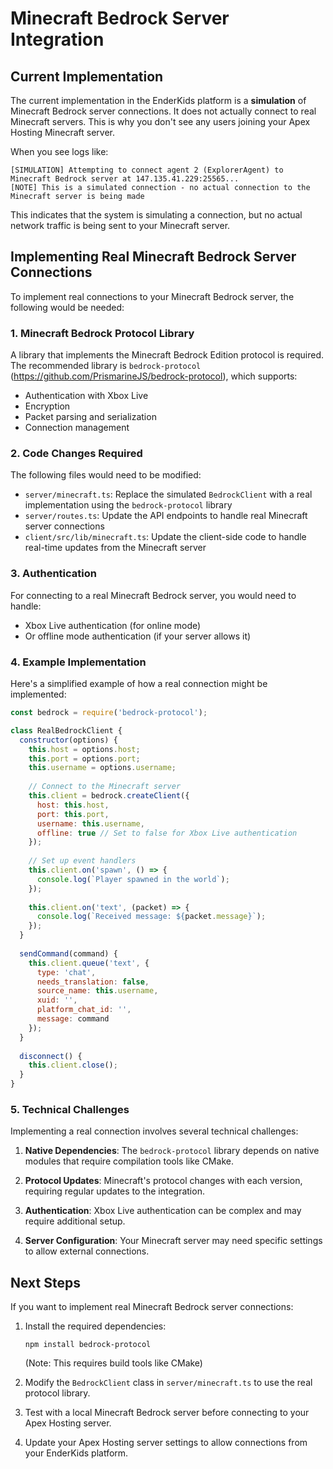 # Minecraft Bedrock Server Integration

## Current Implementation

The current implementation in the EnderKids platform is a **simulation** of Minecraft Bedrock server connections. It does not actually connect to real Minecraft servers. This is why you don't see any users joining your Apex Hosting Minecraft server.

When you see logs like:
```
[SIMULATION] Attempting to connect agent 2 (ExplorerAgent) to Minecraft Bedrock server at 147.135.41.229:25565...
[NOTE] This is a simulated connection - no actual connection to the Minecraft server is being made
```

This indicates that the system is simulating a connection, but no actual network traffic is being sent to your Minecraft server.

## Implementing Real Minecraft Bedrock Server Connections

To implement real connections to your Minecraft Bedrock server, the following would be needed:

### 1. Minecraft Bedrock Protocol Library

A library that implements the Minecraft Bedrock Edition protocol is required. The recommended library is `bedrock-protocol` (https://github.com/PrismarineJS/bedrock-protocol), which supports:
- Authentication with Xbox Live
- Encryption
- Packet parsing and serialization
- Connection management

### 2. Code Changes Required

The following files would need to be modified:

- `server/minecraft.ts`: Replace the simulated `BedrockClient` with a real implementation using the `bedrock-protocol` library
- `server/routes.ts`: Update the API endpoints to handle real Minecraft server connections
- `client/src/lib/minecraft.ts`: Update the client-side code to handle real-time updates from the Minecraft server

### 3. Authentication

For connecting to a real Minecraft Bedrock server, you would need to handle:
- Xbox Live authentication (for online mode)
- Or offline mode authentication (if your server allows it)

### 4. Example Implementation

Here's a simplified example of how a real connection might be implemented:

```javascript
const bedrock = require('bedrock-protocol');

class RealBedrockClient {
  constructor(options) {
    this.host = options.host;
    this.port = options.port;
    this.username = options.username;
    
    // Connect to the Minecraft server
    this.client = bedrock.createClient({
      host: this.host,
      port: this.port,
      username: this.username,
      offline: true // Set to false for Xbox Live authentication
    });
    
    // Set up event handlers
    this.client.on('spawn', () => {
      console.log(`Player spawned in the world`);
    });
    
    this.client.on('text', (packet) => {
      console.log(`Received message: ${packet.message}`);
    });
  }
  
  sendCommand(command) {
    this.client.queue('text', {
      type: 'chat',
      needs_translation: false,
      source_name: this.username,
      xuid: '',
      platform_chat_id: '',
      message: command
    });
  }
  
  disconnect() {
    this.client.close();
  }
}
```

### 5. Technical Challenges

Implementing a real connection involves several technical challenges:

1. **Native Dependencies**: The `bedrock-protocol` library depends on native modules that require compilation tools like CMake.

2. **Protocol Updates**: Minecraft's protocol changes with each version, requiring regular updates to the integration.

3. **Authentication**: Xbox Live authentication can be complex and may require additional setup.

4. **Server Configuration**: Your Minecraft server may need specific settings to allow external connections.

## Next Steps

If you want to implement real Minecraft Bedrock server connections:

1. Install the required dependencies:
   ```
   npm install bedrock-protocol
   ```
   (Note: This requires build tools like CMake)

2. Modify the `BedrockClient` class in `server/minecraft.ts` to use the real protocol library.

3. Test with a local Minecraft Bedrock server before connecting to your Apex Hosting server.

4. Update your Apex Hosting server settings to allow connections from your EnderKids platform.
